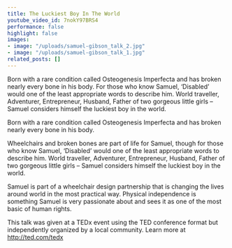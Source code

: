 ```yaml
---
title: The Luckiest Boy In The World
youtube_video_id: 7nokY97BRS4
performance: false
highlight: false
images:
- image: "/uploads/samuel-gibson_talk_2.jpg"
- image: "/uploads/samuel-gibson_talk_1.jpg"
related_posts: []
---
```


Born with a rare condition called Osteogenesis Imperfecta and has broken nearly every bone in his body. For those who know Samuel, ‘Disabled’ would one of the least appropriate words to describe him. World traveller, Adventurer, Entrepreneur, Husband, Father of two gorgeous little girls – Samuel considers himself the luckiest boy in the world.

Born with a rare condition called Osteogenesis Imperfecta and has broken nearly every bone in his body.

Wheelchairs and broken bones are part of life for Samuel, though for those who know Samuel, ‘Disabled’ would one of the least appropriate words to describe him. World traveller, Adventurer, Entrepreneur, Husband, Father of two gorgeous little girls – Samuel considers himself the luckiest boy in the world.

Samuel is part of a wheelchair design partnership that is changing the lives around world in the most practical way. Physical independence is something Samuel is very passionate about and sees it as one of the most basic of human rights.

This talk was given at a TEDx event using the TED conference format but independently organized by a local community. Learn more at http://ted.com/tedx
